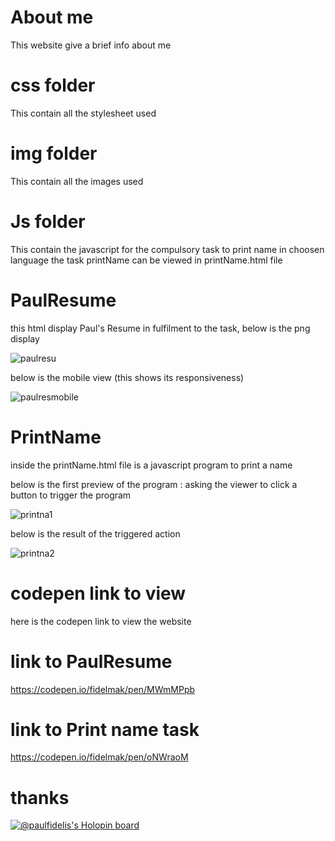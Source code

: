 # About me 
This website give a brief info about me
# css folder
This contain all the stylesheet used

# img folder 
This contain all the images used

# Js folder
This contain the javascript for the compulsory task to print name in choosen language
the task printName can be viewed in printName.html file

# PaulResume 
this html display Paul's Resume in fulfilment to the task, below is the png display

![paulresu](https://user-images.githubusercontent.com/64453973/129986377-c898208c-d657-4f59-9374-c1becd9b6c5f.png)

below is the mobile view (this shows its responsiveness)

![paulresmobile](https://user-images.githubusercontent.com/64453973/129986459-905ba281-4d43-4062-8641-526874fe92bc.png)


# PrintName
inside the printName.html file is a javascript program to print a name 

below is the first preview of the program : asking the viewer to click a button to trigger the program

![printna1](https://user-images.githubusercontent.com/64453973/129986643-ee1d2323-6d60-4ec3-b6df-6f37df1ca7bc.png)



below is the result of the triggered action 


![printna2](https://user-images.githubusercontent.com/64453973/129986692-55df49e2-78bf-4624-af2a-251bd39d224f.png)



# codepen link to view 



here is the codepen link to view the website

# link to PaulResume

https://codepen.io/fidelmak/pen/MWmMPpb

# link to Print name task


https://codepen.io/fidelmak/pen/oNWraoM


# thanks

[![@paulfidelis's Holopin board](https://holopin.io/api/user/board?user=paulfidelis)](https://holopin.io/@paulfidelis)





